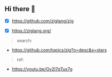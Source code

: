 ## Hi there 👋

<!--

**Here are some ideas to get you started:**

🙋‍♀️ A short introduction - what is your organization all about?
🌈 Contribution guidelines - how can the community get involved?
👩‍💻 Useful resources - where can the community find your docs? Is there anything else the community should know?
🍿 Fun facts - what does your team eat for breakfast?
🧙 Remember, you can do mighty things with the power of [Markdown](https://docs.github.com/github/writing-on-github/getting-started-with-writing-and-formatting-on-github/basic-writing-and-formatting-syntax)
-->


- [x] https://github.com/ziglang/zig
- [x] https://ziglang.org/



> search: 

- https://github.com/topics/zig?o=desc&s=stars


> ref: 

- https://youtu.be/Gv2I7qTux7g
